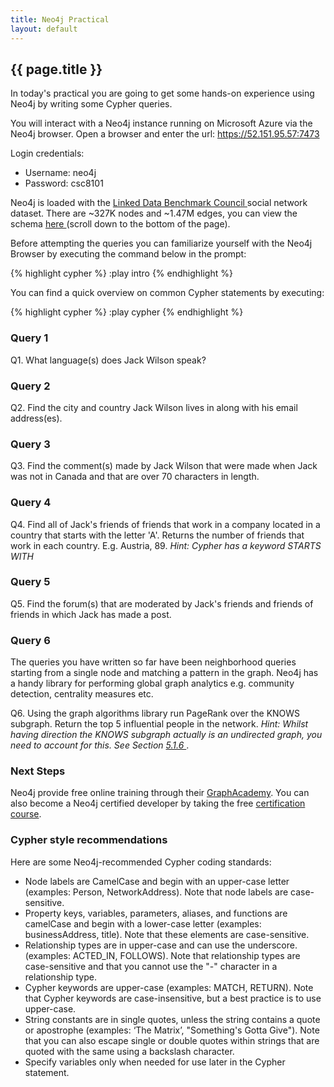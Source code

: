 ```yaml
---
title: Neo4j Practical
layout: default
---
```


## {{ page.title }} ##

In today's practical you are going to get some hands-on experience using Neo4j by writing some Cypher queries.

You will interact with a Neo4j instance running on Microsoft Azure via the Neo4j browser. Open a browser and enter the url: <a href="https://52.151.95.57:7473" target="_blank"> https://52.151.95.57:7473 </a>


Login credentials:

* Username: neo4j
* Password: csc8101

Neo4j is loaded with the <a href="http://ldbcouncil.org" target="_blank"> Linked Data Benchmark Council </a> social network dataset. There are ~327K nodes and ~1.47M edges, you can view the schema <a href="https://github.com/ldbc/ldbc_snb_datagen" target="_blank"> here </a> (scroll down to the bottom of the page).

Before attempting the queries you can familiarize yourself with the Neo4j Browser by executing the command below in the prompt:

{% highlight cypher %}
:play intro
{% endhighlight %}

You can find a quick overview on common Cypher statements by executing:

{% highlight cypher %}
:play cypher
{% endhighlight %}

### Query 1 ###

Q1. What language(s) does Jack Wilson speak?

### Query 2 ###

Q2. Find the city and country Jack Wilson lives in along with his email address(es).

### Query 3 ###

Q3. Find the comment(s) made by Jack Wilson that were made when Jack was not in Canada and that are over 70 characters in length.

### Query 4 ###

Q4. Find all of Jack's friends of friends that work in a company located in a country that starts with the letter 'A'. Returns the number of friends that work in each country. E.g. Austria, 89. *Hint: Cypher has a keyword STARTS WITH*


### Query 5 ###

Q5. Find the forum(s) that are moderated by Jack's friends and friends of friends in which Jack has made a post.

### Query 6 ###

The queries you have written so far have been neighborhood queries starting from a single node and matching a pattern in the graph. Neo4j has a handy library for performing global graph analytics e.g. community detection, centrality measures etc.

Q6. Using the graph algorithms library run PageRank over the KNOWS subgraph. Return the top 5 influential people in the network. *Hint: Whilst having direction the KNOWS subgraph actually is an undirected graph, you need to account for this. See Section <a href="https://neo4j.com/docs/graph-algorithms/current/algorithms/page-rank/#algorithms-pagerank-usecase" target="_blank"> 5.1.6 </a>*.


### Next Steps ###

Neo4j provide free online training through their <a href="https://neo4j.com/graphacademy/" target="_blank">GraphAcademy</a>. You can also become a Neo4j certified developer by taking the free <a href="https://neo4j.com/graphacademy/neo4j-certification/" target="_blank"> certification course</a>.

### Cypher style recommendations ###

Here are some Neo4j-recommended Cypher coding standards:
- Node labels are CamelCase and begin with an upper-case letter (examples: Person, NetworkAddress). Note that node labels are case-sensitive.
- Property keys, variables, parameters, aliases, and functions are camelCase and begin with a lower-case letter (examples: businessAddress, title). Note that these elements are case-sensitive.
- Relationship types are in upper-case and can use the underscore. (examples: ACTED_IN, FOLLOWS). Note that relationship types are case-sensitive and that you cannot use the "-" character in a relationship type.
- Cypher keywords are upper-case (examples: MATCH, RETURN). Note that Cypher keywords are case-insensitive, but a best practice is to use upper-case.
- String constants are in single quotes, unless the string contains a quote or apostrophe (examples: ‘The Matrix’, "Something's Gotta Give"). Note that you can also escape single or double quotes within strings that are quoted with the same using a backslash character.
- Specify variables only when needed for use later in the Cypher statement.
